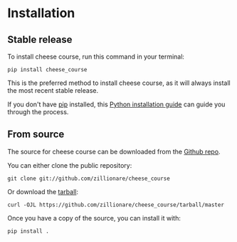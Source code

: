 # Installation

## Stable release

To install cheese course, run this command in your
terminal:

``` console
pip install cheese_course
```

This is the preferred method to install cheese course, as it will always install the most recent stable release.

If you don't have [pip][] installed, this [Python installation guide][]
can guide you through the process.

## From source

The source for cheese course can be downloaded from
the [Github repo][].

You can either clone the public repository:

``` console
git clone git://github.com/zillionare/cheese_course
```

Or download the [tarball][]:

``` console
curl -OJL https://github.com/zillionare/cheese_course/tarball/master
```

Once you have a copy of the source, you can install it with:

``` console
pip install .
```

  [pip]: https://pip.pypa.io
  [Python installation guide]: http://docs.python-guide.org/en/latest/starting/installation/
  [Github repo]: https://github.com/%7B%7B%20cookiecutter.github_username%20%7D%7D/%7B%7B%20cookiecutter.project_slug%20%7D%7D
  [tarball]: https://github.com/%7B%7B%20cookiecutter.github_username%20%7D%7D/%7B%7B%20cookiecutter.project_slug%20%7D%7D/tarball/master
